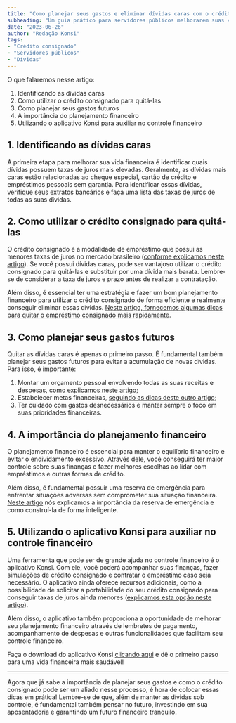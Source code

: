 ```yaml
---
title: "Como planejar seus gastos e eliminar dívidas caras com o crédito consignado"
subheading: "Um guia prático para servidores públicos melhorarem suas vidas financeiras"
date: "2023-06-26"
author: "Redação Konsi"
tags:
- "Crédito consignado"
- "Servidores públicos"
- "Dívidas"
---
```


O que falaremos nesse artigo:
1. Identificando as dívidas caras
2. Como utilizar o crédito consignado para quitá-las
3. Como planejar seus gastos futuros
4. A importância do planejamento financeiro
5. Utilizando o aplicativo Konsi para auxiliar no controle financeiro

## 1. Identificando as dívidas caras

A primeira etapa para melhorar sua vida financeira é identificar quais dívidas possuem taxas de juros mais elevadas. Geralmente, as dívidas mais caras estão relacionadas ao cheque especial, cartão de crédito e empréstimos pessoais sem garantia. Para identificar essas dívidas, verifique seus extratos bancários e faça uma lista das taxas de juros de todas as suas dívidas.

## 2. Como utilizar o crédito consignado para quitá-las

O crédito consignado é a modalidade de empréstimo que possui as menores taxas de juros no mercado brasileiro ([conforme explicamos neste artigo](https://konsi.com.br/postagens/5-motivos-para-escolher-o-credito-consignado-publico)). Se você possui dívidas caras, pode ser vantajoso utilizar o crédito consignado para quitá-las e substituir por uma dívida mais barata. Lembre-se de considerar a taxa de juros e prazo antes de realizar a contratação.

Além disso, é essencial ter uma estratégia e fazer um bom planejamento financeiro para utilizar o crédito consignado de forma eficiente e realmente conseguir eliminar essas dívidas. [Neste artigo, fornecemos algumas dicas para quitar o empréstimo consignado mais rapidamente](https://konsi.com.br/postagens/dicas-para-quitar-o-emprstimo-consignado-mais-rapidamente).

## 3. Como planejar seus gastos futuros

Quitar as dívidas caras é apenas o primeiro passo. É fundamental também planejar seus gastos futuros para evitar a acumulação de novas dívidas. Para isso, é importante:

1. Montar um orçamento pessoal envolvendo todas as suas receitas e despesas, [como explicamos neste artigo](https://konsi.com.br/postagens/como-criar-e-seguir-um-oramento-financeiro-pessoal-para-servidores-pblicos);
2. Estabelecer metas financeiras, [seguindo as dicas deste outro artigo](https://konsi.com.br/postagens/como-elaborar-metas-financeiras-realistas-para-servidores-pblicos);
3. Ter cuidado com gastos desnecessários e manter sempre o foco em suas prioridades financeiras.

## 4. A importância do planejamento financeiro

O planejamento financeiro é essencial para manter o equilíbrio financeiro e evitar o endividamento excessivo. Através dele, você conseguirá ter maior controle sobre suas finanças e fazer melhores escolhas ao lidar com empréstimos e outras formas de crédito.

Além disso, é fundamental possuir uma reserva de emergência para enfrentar situações adversas sem comprometer sua situação financeira. [Neste artigo](https://konsi.com.br/postagens/a-importncia-da-reserva-de-emergncia-e-como-constru-la-com-inteligncia-financeira) nós explicamos a importância da reserva de emergência e como construí-la de forma inteligente.

## 5. Utilizando o aplicativo Konsi para auxiliar no controle financeiro

Uma ferramenta que pode ser de grande ajuda no controle financeiro é o aplicativo Konsi. Com ele, você poderá acompanhar suas finanças, fazer simulações de crédito consignado e contratar o empréstimo caso seja necessário. O aplicativo ainda oferece recursos adicionais, como a possibilidade de solicitar a portabilidade do seu crédito consignado para conseguir taxas de juros ainda menores ([explicamos esta opção neste artigo](https://konsi.com.br/postagens/como-fazer-a-portabilidade-de-crdito-consignado-passo-a-passo)).

Além disso, o aplicativo também proporciona a oportunidade de melhorar seu planejamento financeiro através de lembretes de pagamento, acompanhamento de despesas e outras funcionalidades que facilitam seu controle financeiro.

Faça o download do aplicativo Konsi [clicando aqui](https://konsi.com.br/download) e dê o primeiro passo para uma vida financeira mais saudável!

----

Agora que já sabe a importância de planejar seus gastos e como o crédito consignado pode ser um aliado nesse processo, é hora de colocar essas dicas em prática! Lembre-se de que, além de manter as dívidas sob controle, é fundamental também pensar no futuro, investindo em sua aposentadoria e garantindo um futuro financeiro tranquilo.